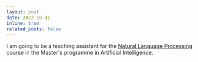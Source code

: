 ```yaml
---
layout: post
date: 2022-10-31
inline: true
related_posts: false
---
```


I am going to be a teaching assistant for the <a href='https://cl-illc.github.io/nlp1-2022/'>Natural Language Processing</a> course in the Master's programme in Artificial Intelligence.